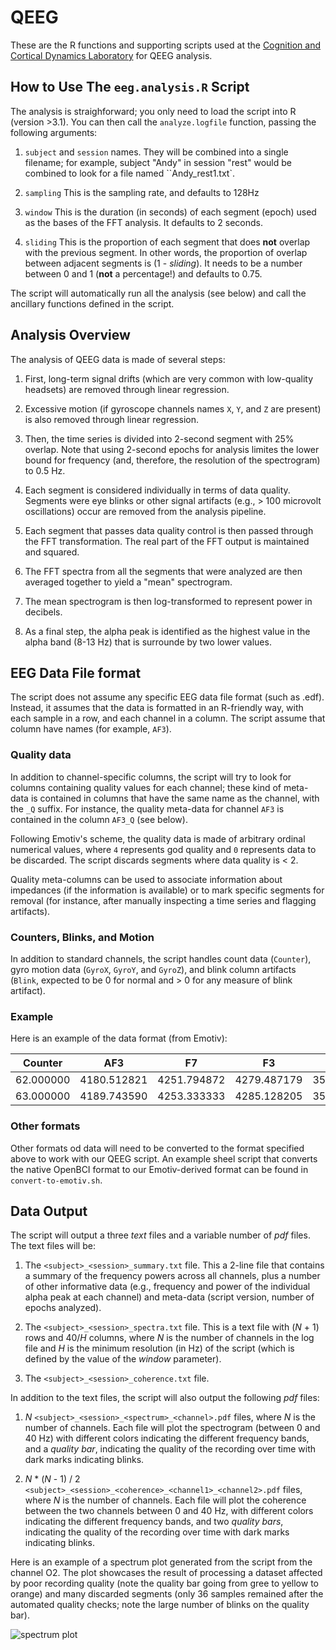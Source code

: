 # QEEG

These are the R functions and supporting scripts used at the [Cognition
and Cortical Dynamics Laboratory](http://depts.washington.edu/ccdl)
for QEEG analysis.

## How to Use The `eeg.analysis.R` Script

The analysis is straighforward; you only need to load the script into
R (version >3.1). You can then call the `analyze.logfile` function,
passing the following arguments:

1. `subject` and `session` names. They will be combined into a single
filename; for example, subject "Andy" in session "rest" would be
combined to look for a file named ``Andy_rest1.txt`.

2. `sampling` This is the sampling rate, and defaults to 128Hz

3. `window` This is the duration (in seconds) of each segment (epoch)
used as the bases of the FFT analysis. It defaults to 2 seconds.

4. `sliding` This is the proportion of each segment that does __not__
overlap with the previous segment. In other words, the proportion of
overlap between adjacent segments is (1 - _sliding_). It needs to be a
number between 0 and 1 (__not__ a percentage!) and defaults to 0.75.

The script will automatically run all the analysis (see below) and
call the ancillary functions defined in the script.

## Analysis Overview

The analysis of QEEG data is made of several steps:

1. First, long-term signal drifts (which are very common with
low-quality headsets) are removed through linear regression.

2. Excessive motion (if gyroscope channels names `X`, `Y`, and `Z` are
present) is also removed through linear regression.

3. Then, the time series is divided into 2-second segment with 25%
overlap. Note that using 2-second epochs for analysis limites the
lower bound for frequency (and, therefore, the resolution of the
spectrogram) to 0.5 Hz. 

4. Each segment is considered individually in terms of data
quality. Segments were eye blinks or other signal artifacts (e.g., >
100 microvolt oscillations) occur are removed from the analysis
pipeline.

5. Each segment that passes data quality control is then passed
through the FFT transformation. The real part of the FFT output is
maintained and squared.

6. The FFT spectra from all the segments that were analyzed are then
averaged together to yield a "mean" spectrogram.

7. The mean spectrogram is then log-transformed to represent power in
decibels. 

8. As a final step, the alpha peak is identified as the highest value
in the alpha band (8-13 Hz) that is surrounde by two lower values.

## EEG Data File format

The script does not assume any specific EEG data file format (such as
.edf). Instead, it assumes that the data is formatted in an R-friendly
way, with each sample in a row, and each channel in a column. The
script assume that column have names (for example, `AF3`).

### Quality data

In addition to channel-specific columns, the script will try to look
for columns containing quality values for each channel; these kind of
meta-data is contained in columns that have the same name as the
channel, with the `_Q` suffix. For instance, the quality meta-data for
channel `AF3` is contained in the column `AF3_Q` (see below).

Following Emotiv's scheme, the quality data is made of arbitrary
ordinal numerical values, where `4` represents god quality and `0`
represents data to be discarded. The script discards segments where
data quality is < 2.

Quality meta-columns can be used to associate information about
impedances (if the information is available) or to mark specific
segments for removal (for instance, after manually inspecting a time
series and flagging artifacts).  

### Counters, Blinks, and Motion

In addition to standard channels, the script handles count data
(`Counter`), gyro motion data (`GyroX`, `GyroY`, and `GyroZ`), and
blink column artifacts (`Blink`, expected to be 0 for normal and > 0
for any measure of blink artifact).

### Example

Here is an example of the data format (from Emotiv):

| Counter | AF3 | F7 | F3 | FC5 | T7 | P7 | O1 | O2 | P8 | T8 | FC6 | F4 | F8 | AF4 | GyroX | GyroY | Timestamp | FUNC_ID | FUNC_VALUE | MARKER | SYNC_SIGNAL | CMS_Q | DRL_Q | AF3_Q | F7_Q | F3_Q | FC5_Q | T7_Q | P7_Q | O1_Q | O2_Q | P8_Q | T8_Q | FC6_Q | F4_Q | F8_Q | AF4_Q | Blink | LeftWink | RightWink | EyesOpen | LeftEyeLid | RightEyelid |
| --- | --- | --- | --- | --- | --- | --- | --- | --- | --- | --- | --- | --- | --- | --- | --- | --- | --- | --- | --- | --- | --- | --- | --- | --- | --- | --- | --- | --- | --- | --- | --- | --- | --- | --- | --- | --- | --- | --- | --- | --- | --- | --- | --- | 
| 62.000000 | 4180.512821 | 4251.794872 | 4279.487179 | 3505.641026 | 4260.000000 | 4446.153846 | 4530.256410 | 4328.717949 | 3927.692308 | 3912.820513 | 4342.564103 | 4316.410256 | 4089.743590 | 3798.461538 | 1739.000000 | 1677.000000 | 20391.372000 | 0.000000 | 0.000000 | 0.000000 | 0.000000 | 4 | 4 | 4 | 4 | 4 | 4 | 4 | 4 | 4 | 4 | 4 | 4 | 4 | 4 | 4 | 4 | 0 | 0 | 0 | 1 | 0.000 | 0.000 |
| 63.000000 | 4189.743590 | 4253.333333 | 4285.128205 | 3502.051282 | 4280.000000 | 4467.179487 | 4544.615385 | 4339.487179 | 3941.025641 | 3944.102564 | 4358.974359 | 4330.256410 | 4100.512821 | 3811.282051 | 1739.000000 | 1677.000000 | 20391.372000 | 0.000000 | 0.000000 | 0.000000 | 0.000000 | 4 | 4 | 4 | 4 | 4 | 4 | 4 | 4 | 4 | 4 | 4 | 4 | 4 | 4 | 4 | 4 | 0 | 0 | 0 | 1 | 0.000 | 0.000 |

### Other formats

Other formats od data will need to be converted to the format
specified above to work with our QEEG script.  An example sheel script
that converts the native OpenBCI format to our Emotiv-derived format
can be found in `convert-to-emotiv.sh`. 

## Data Output

The script will output a three _text_ files and a variable number of
_pdf_ files. The text files will be:

1. The `<subject>_<session>_summary.txt` file. This a 2-line file that
contains a summary of the frequency powers across all channels, plus a
number of other informative data (e.g., frequency and power of the
individual alpha peak at each channel) and meta-data (script version,
number of epochs analyzed). 

2. The `<subject>_<session>_spectra.txt` file. This is a text file
with (_N_ + 1) rows and 40/_H_ columns, where _N_ is the number of
channels in the log file and _H_ is the minimum resolution (in Hz) of
the script (which is defined by the value of the _window_ parameter).

3. The `<subject>_<session>_coherence.txt` file.

In addition to the text files, the script will also output the
following _pdf_ files:

1. _N_ `<subject>_<session>_<spectrum>_<channel>.pdf` files, where _N_
is the number of channels. Each file will plot the spectrogram
(between 0 and 40 Hz) with different colors indicating the different
frequency bands, and a _quality bar_, indicating the quality of the
recording over time with dark marks indicating blinks.

1. _N_ * (_N_ - 1) / 2
`<subject>_<session>_<coherence>_<channel1>_<channel2>.pdf` files,
where _N_ is the number of channels. Each file will plot the
coherence between the two channels between 0 and 40 Hz, with different
colors indicating the different frequency bands, and two _quality
bars_, indicating the quality of the recording over time with dark
marks indicating blinks.

Here is an example of a spectrum plot generated from the script from
the channel O2. The plot showcases the result of processing a dataset
affected by poor recording quality (note the quality bar going from
gree to yellow to orange) and many discarded segments (only 36 samples
remained after the automated quality checks; note the large number of
blinks on the quality bar).   

![spectrum
 plot](example_spectrum.jpg)
